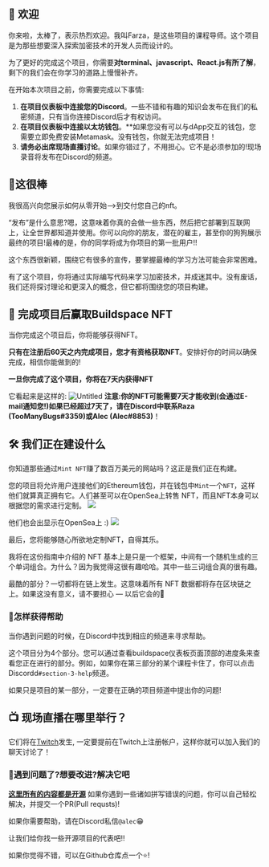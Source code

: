 ## 👋 欢迎

你来啦，太棒了，表示热烈欢迎。我叫Farza，是这些项目的课程导师。这个项目是为那些想要深入探索加密技术的开发人员而设计的。

为了更好的完成这个项目，你需要**对terminal、javascript、React.js有所了解**，剩下的我们会在你学习的道路上慢慢补齐。

在开始本次项目之前，你需要完成以下事情:
1. **在项目仪表板中连接您的Discord**。一些不错和有趣的知识会发布在我们的私密频道，只有当你连接Discord后才有权访问。
2. **在项目仪表板中连接以太坊钱包**。**如果您没有可以与dApp交互的钱包，您需要立即免费安装Metamask。没有钱包，你就无法完成项目！
3. **请务必出席现场直播讨论**。如果你错过了，不用担心。它不是必须参加的!现场录音将发布在Discord的频道。

## 🚀这很棒
我很高兴向您展示如何从零开始——>到交付您自己的nft。

“发布”是什么意思?嗯，这意味着你真的会做一些东西，然后把它部署到互联网上，让全世界都知道并使用。你可以向你的朋友，潜在的雇主，甚至你的狗狗展示最终的项目!最棒的是，你的同学将成为你项目的第一批用户!!

这个东西很新颖，围绕它有很多的宣传，要掌握最棒的学习方法可能会非常困难。

有了这个项目，你将通过实际编写代码来学习加密技术，并成迷其中。没有废话，我们还将探讨理论和更深入的概念，但它都将围绕您的项目构建。

## 👀 完成项目后赢取Buildspace NFT
当你完成这个项目后，你将能够获得NFT。

**只有在注册后60天之内完成项目，您才有资格获取NFT**。安排好你的时间以确保完成，相信你能做到的!

**一旦你完成了这个项目，你将在7天内获得NFT**

它看起来是这样的:
![Untitled](https://i.imgur.com/4PliKDj.png)
**注意:你的NFT可能需要7天才能收到(会通过E-mail通知您!)如果已经超过7天了，请在Discord中联系Raza (TooManyBugs#3359)或Alec (Alec#8853)**！

## 🛠 我们正在建设什么
你知道那些通过`Mint NFT`赚了数百万美元的网站吗？这正是我们正在构建。

您的项目将允许用户连接他们的Ethereum钱包，并在钱包中`Mint`一个`NFT`，这样他们就算真正拥有它。人们甚至可以在OpenSea上转售 NFT，而且NFT本身可以根据您的需求进行定制。
![](https://i.imgur.com/n2gtgFC.png)

他们也会出显示在OpenSea上 :)
![](https://i.imgur.com/2nQ6Csp.png)

最后，您将能够随心所欲地定制NFT，自得其乐。

我将在这份指南中介绍的 NFT 基本上是只是一个框架，中间有一个随机生成的三个单词组合。为什么？因为我觉得这很有趣哈哈。其中一些三词组合真的很有趣。

最酷的部分？一切都将在链上发生。这意味着所有 NFT 数据都将存在区块链之上。如果这没有意义，请不要担心 — 以后它会的🥹

### 🤚怎样获得帮助

当你遇到问题的时候，在Discord中找到相应的频道来寻求帮助。

这个项目分为4个部分。您可以通过查看buildspace仪表板页面顶部的进度条来查看您正在进行的部分。例如，如果你在第三部分的某个课程卡住了，你可以点击Discordd`#section-3-help`频道。

如果只是项目的某一部分，一定要在正确的项目频道中提出你的问题!

## 📺 现场直播在哪里举行？

它们将在[Twitch](https://www.twitch.tv/buildspace)发生, 一定要提前在Twitch上注册帐户，这样你就可以加入我们的聊天讨论了！

### 🤘遇到问题了?想要改进?解决它吧

**[这里所有的内容都是开源](https://github.com/buildspace/buildspace-projects)**
如果你遇到一些诸如拼写错误的问题，你可以自己轻松解决，并提交一个PR(Pull requsts)!

如果你需要帮助，请在Discord私信`@alec`😁

让我们给你找一些开源项目的代表吧!!

如果你觉得不错，可以在Github仓库点一个⭐!








